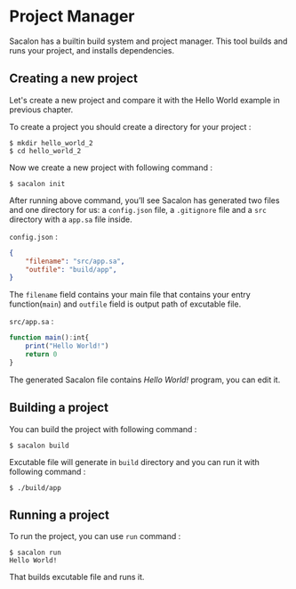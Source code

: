 # Project Manager
Sacalon has a builtin build system and project manager. This tool builds and runs your project, and installs dependencies.

## Creating a new project
Let's create a new project and compare it with the Hello World example in previous chapter.

To create a project you should create a directory for your project :
```
$ mkdir hello_world_2
$ cd hello_world_2
```

Now we create a new project with following command :
```
$ sacalon init
```

After running above command, you’ll see Sacalon has generated two files and one directory for us: a `config.json` file, a `.gitignore` file and a `src` directory with a `app.sa` file inside.

`config.json` :
```json
{
	"filename": "src/app.sa", 
	"outfile": "build/app", 
}
```

The `filename` field contains your main file that contains your entry function(`main`) and `outfile` field is output path of excutable file.

`src/app.sa` :
```typescript
function main():int{
	print("Hello World!")
	return 0
}
```

The generated Sacalon file contains *Hello World!* program, you can edit it.

## Building a project
You can build the project with following command :
```
$ sacalon build
```

Excutable file will generate in `build` directory and you can run it with following command :
```
$ ./build/app
```

## Running a project
To run the project, you can use `run` command :
```
$ sacalon run
Hello World!
```

That builds excutable file and runs it.